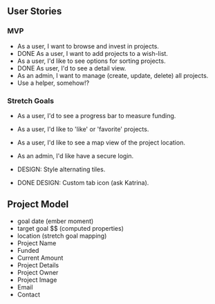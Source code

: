 ## User Stories
### MVP
* As a user, I want to browse and invest in projects.
* DONE As a user, I want to add projects to a wish-list.
* As a user, I'd like to see options for sorting projects.
* DONE As user, I'd to see a detail view.
* As an admin, I want to manage (create, update, delete) all projects.
* Use a helper, somehow!?

### Stretch Goals
* As a user, I'd to see a progress bar to measure funding.
* As a user, I'd like to 'like' or 'favorite' projects.
* As a user, I'd like to see a map view of the project location.
* As an admin, I'd like have a secure login.


* DESIGN: Style alternating tiles.
* DONE DESIGN: Custom tab icon (ask Katrina).

## Project Model
* goal date (ember moment)
* target goal $$ (computed properties)
* location (stretch goal mapping)
* Project Name
* Funded
* Current Amount
* Project Details
* Project Owner
* Project Image
* Email
* Contact
